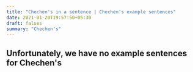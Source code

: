 ```yaml
---
title: "Chechen's in a sentence | Chechen's example sentences"
date: 2021-01-20T19:57:50+05:30
draft: falses
summary: "Chechen's"
---
```

## Unfortunately, we have no example sentences for Chechen's                 
